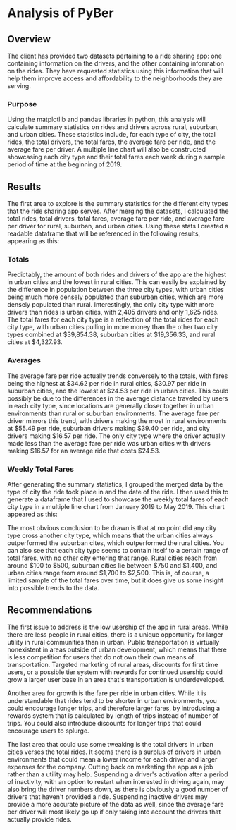 # Analysis of PyBer
## Overview
The client has provided two datasets pertaining to a ride sharing app: one containing information on the drivers, and the other containing information on the rides. They have requested statistics using this information that will help them improve access and affordability to the neighborhoods they are serving.
### Purpose
Using the matplotlib and pandas libraries in python, this analysis will calculate summary statistics on rides and drivers across rural, suburban, and urban cities. These statistics include, for each type of city, the total rides, the total drivers, the total fares, the average fare per ride, and the average fare per driver. A multiple line chart will also be constructed showcasing each city type and their total fares each week during a sample period of time at the beginning of 2019.
## Results
The first area to explore is the summary statistics for the different city types that the ride sharing app serves. After merging the datasets, I calculated the total rides, total drivers, total fares, average fare per ride, and average fare per driver for rural, suburban, and urban cities. Using these stats I created a readable dataframe that will be referenced in the following results, appearing as this:

### Totals
Predictably, the amount of both rides and drivers of the app are the highest in urban cities and the lowest in rural cities. This can easily be explained by the difference in population between the three city types, with urban cities being much more densely populated than suburban cities, which are more densely populated than rural. Interestingly, the only city type with more drivers than rides is urban cities, with 2,405 drivers and only 1,625 rides. The total fares for each city type is a reflection of the total rides for each city type, with urban cities pulling in more money than the other two city types combined at $39,854.38, suburban cities at $19,356.33, and rural cities at $4,327.93. 

### Averages
The average fare per ride actually trends conversely to the totals, with fares being the highest at $34.62 per ride in rural cities, $30.97 per ride in suburban cities, and the lowest at $24.53 per ride in urban cities. This could possibly be due to the differences in the average distance traveled by users in each city type, since locations are generally closer together in urban environments than rural or suburban environments. The average fare per driver mirrors this trend, with drivers making the most in rural environments at $55.49 per ride, suburban drivers making $39.40 per ride, and city drivers making $16.57 per ride. The only city type where the driver actually made less than the average fare per ride was urban cities with drivers making $16.57 for an average ride that costs $24.53.

### Weekly Total Fares
After generating the summary statistics, I grouped the merged data by the type of city the ride took place in and the date of the ride. I then used this to  generate a dataframe that I used to showcase the weekly total fares of each city type in a multiple line chart from January 2019 to May 2019. This chart appeared as this:

The most obvious conclusion to be drawn is that at no point did any city type cross another city type, which means that the urban cities always outperformed the suburban cites, which outperformed the rural cities. You can also see that each city type seems to contain itself to a certain range of total fares, with no other city entering that range. Rural cities reach from around $100 to $500, suburban cities lie between $750 and $1,400, and urban cities range from around $1,700 to $2,500. This is, of course, a limited sample of the total fares over time, but it does give us some insight into possible trends to the data. 

## Recommendations
The first issue to address is the low usership of the app in rural areas. While there are less people in rural cities, there is a unique opportunity for larger utility in rural communities than in urban. Public transportation is virtually nonexistent in areas outside of urban development, which means that there is less competition for users that do not own their own means of transportation. Targeted marketing of rural areas, discounts for first time users, or a possible tier system with rewards for continued usership could grow a larger user base in an area that's transportation is underdeveloped. 

Another area for growth is the fare per ride in urban cities. While it is understandable that rides tend to be shorter in urban environments, you could encourage longer trips, and therefore larger fares, by introducing a rewards system that is calculated by length of trips instead of number of trips. You could also introduce discounts for longer trips that could encourage users to splurge.

The last area that could use some tweaking is the total drivers in urban cities verses the total rides. It seems there is a surplus of drivers in urban environments that could mean a lower income for each driver and larger expenses for the company. Cutting back on marketing the app as a job rather than a utility may help. Suspending a driver's activation after a period of inactivity, with an option to restart when interested in driving again, may also bring the driver numbers down, as there is obviously a good number of drivers that haven't provided a ride. Suspending inactive drivers may provide a more accurate picture of the data as well, since the average fare per driver will most likely go up if only taking into account the drivers that actually provide rides. 
